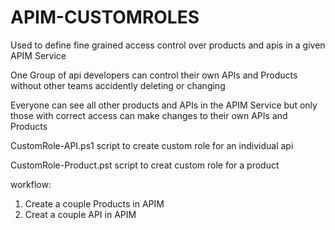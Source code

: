 # APIM-CUSTOMROLES

Used to define fine grained access control over  products and apis in a given APIM Service

One Group of api developers can control their own APIs and Products without other teams accidently deleting or changing 

Everyone can see all other products and APIs in the APIM Service but only those with correct access can make changes to their own APIs and Products

CustomRole-API.ps1    script to create custom role for an individual api

CustomRole-Product.pst script to creat  custom role for a product

workflow:

1. Create a couple Products in APIM
2. Creat a couple API in APIM
